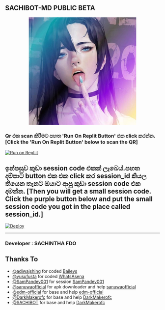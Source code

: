 ## SACHIBOT-MD PUBLIC BETA

<p align="center">
<img src="https://raw.githubusercontent.com/SACHIBOT/SACHIBOT/main/LOGO.jpg" alt="nz" width="350"/>
</p>

    
  ### Qr එක scan කිරීමට පහත 'Run On Replit Button' එක click කරන්න. [Click the 'Run On Replit Button' below to scan the QR]
[![Run on Repl.it](https://repl.it/badge/github/quiec/whatsasena)](https://secktorbot.herokuapp.com/qr)

## ඉන්පසුව කුඩා session code එකක් ලැබෙය්.පහත දම්පාට button එක එක click කර session_id කියල තියෙන තැනට ඔයාට ආපු කුඩා session code එක දමන්න. [Then you will get a small session code. Click the purple button below and put the small session code you got in the place called session_id.]
[![Deploy](https://www.herokucdn.com/deploy/button.svg)](https://dashboard.heroku.com/new?template=https://github.com/SACHIBOT/SACHIBOT-MD)

---------------------------------   

 ###  Developer : SACHINTHA FDO

## Thanks To
- [@adiwajshing](https://github.com/adiwajshing/) for coded [Baileys](https://github.com/adiwajshing/Baileys) 
- [@yusufusta](https://github.com/yusufusta/) for coded [WhatsAsena](https://github.com/yusufusta/WhatsAsena) 
- [@SamPandey001](https://github.com/SamPandey001) for session [SamPandey001](https://github.com/SamPandey001) 
- [@sanuwaofficial](https://github.com/sanuwaofficial) for apk downloader and help [sanuwaofficial](https://github.com/sanuwaofficial) 
- [@edm-official](https://github.com/edm-official) for base and help [edm-official](https://github.com/edm-official) 
- [@DarkMakerofc](https://github.com/DarkMakerofc) for base and help [DarkMakerofc](https://github.com/DarkMakerofc) 
- [@SACHIBOT](https://github.com/DarkMakerofc) for base and help [DarkMakerofc](https://github.com/SACHIBOT) 
